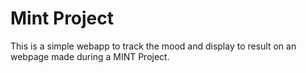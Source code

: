 # Mint Project
This is a simple webapp to track the mood and display to result on an webpage made during a MINT Project.
